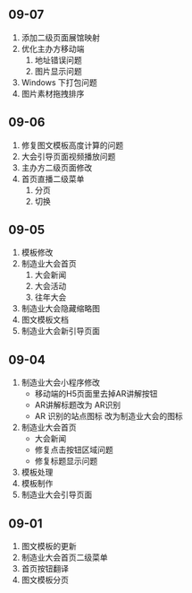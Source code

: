 ## 09-07

1. 添加二级页面展馆映射
2. 优化主办方移动端
	1. 地址错误问题
	2. 图片显示问题
3. Windows 下打包问题
4. 图片素材拖拽排序
## 09-06

1. 修复图文模板高度计算的问题
2. 大会引导页面视频播放问题
3. 主办方二级页面修改
4. 首页直播二级菜单
	1. 分页
	2. 切换
## 09-05

1. 模板修改
2. 制造业大会首页
	1. 大会新闻
	2. 大会活动
	3. 往年大会
3. 制造业大会隐藏缩略图
4. 图文模板文档
5. 制造业大会新引导页面
## 09-04

1. 制造业大会小程序修改
	- 移动端的H5页面里去掉AR讲解按钮
	- AR讲解标题改为 AR识别
	- AR 识别的站点图标 改为制造业大会的图标
2. 制造业大会首页
	- 大会新闻
	- 修复点击按钮区域问题
	- 修复标题显示问题
3. 模板处理
4. 模板制作
5. 制造业大会引导页面
## 09-01

1. 图文模板的更新
2. 制造业大会首页二级菜单
3. 首页按钮翻译
4. 图文模板分页